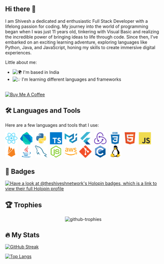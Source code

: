 ## Hi there 👋
I am Shivesh a dedicated and enthusiastic Full Stack Developer with a lifelong passion for coding. My journey into the world of programming began when I was just 11 years old, tinkering with Visual Basic and realizing the incredible power of bringing ideas to life through code. Since then, I've embarked on an exciting learning adventure, exploring languages like Python, Java, and JavaScript, honing my skills to create immersive digital experiences.

Little about me:
* <picture> <source srcset="https://fonts.gstatic.com/s/e/notoemoji/latest/1f30d/512.webp" type="image/webp"> <img src="https://fonts.gstatic.com/s/e/notoemoji/latest/1f30d/512.gif" alt="🌍" width="28" height="28"></picture>  I'm based in India
* <picture><source srcset="https://fonts.gstatic.com/s/e/notoemoji/latest/1f4a1/512.webp" type="image/webp"><img src="https://fonts.gstatic.com/s/e/notoemoji/latest/1f4a1/512.gif" alt="💡" width="28" height="28"></picture>  I'm learning different languages and frameworks
<br />
<a href="https://www.buymeacoffee.com/mrdevknown404" target="_blank"><img src="https://cdn.buymeacoffee.com/buttons/default-orange.png" alt="Buy Me A Coffee" height="41" width="174"></a>


## :hammer_and_wrench: Languages and Tools
Here are a few languages and tools that I use:
<div>
  <img src="https://github.com/devicons/devicon/blob/master/icons/react/react-original.svg" title="React" alt="React" width="40" height="40"/>&nbsp;
  <img src="https://github.com/devicons/devicon/blob/master/icons/dart/dart-original.svg" title="Dart" alt="Dart" width="40" height="40"/>&nbsp;
  <img src="https://github.com/devicons/devicon/blob/master/icons/python/python-original.svg" title="Python" alt="Dart" width="40" height="40"/>&nbsp;
  <img src="https://github.com/devicons/devicon/blob/master/icons/typescript/typescript-original.svg" title="TypeScript" alt="Typescript" width="40" height="40"/>&nbsp;
  <img src="https://github.com/devicons/devicon/blob/master/icons/materialui/materialui-original.svg" title="Material UI" alt="Material UI" width="40" height="40"/>&nbsp;
  <img src="https://github.com/devicons/devicon/blob/master/icons/flutter/flutter-original.svg" title="Flutter" alt="Flutter" width="40" height="40"/>&nbsp;
  <img src="https://github.com/devicons/devicon/blob/master/icons/redux/redux-original.svg" title="Redux" alt="Redux " width="40" height="40"/>&nbsp;
  <img src="https://github.com/devicons/devicon/blob/master/icons/css3/css3-plain-wordmark.svg"  title="CSS3" alt="CSS" width="40" height="40"/>&nbsp;
  <img src="https://github.com/devicons/devicon/blob/master/icons/html5/html5-original.svg" title="HTML5" alt="HTML" width="40" height="40"/>&nbsp;
  <img src="https://github.com/devicons/devicon/blob/master/icons/javascript/javascript-original.svg" title="JavaScript" alt="JavaScript" width="40" height="40"/>&nbsp;
  <img src="https://github.com/devicons/devicon/blob/master/icons/firebase/firebase-plain.svg" title="Firebase" alt="Firebase" width="40" height="40"/>&nbsp;
  <img src="https://github.com/devicons/devicon/blob/master/icons/java/java-original.svg" title="Java" alt="Java" width="40" height="40"/>&nbsp;
  <img src="https://github.com/devicons/devicon/blob/master/icons/mysql/mysql-original.svg" title="MySQL"  alt="MySQL" width="40" height="40"/>&nbsp;
  <img src="https://github.com/devicons/devicon/blob/master/icons/nodejs/nodejs-original.svg" title="NodeJS" alt="NodeJS" width="40" height="40"/>&nbsp;
  <img src="https://github.com/devicons/devicon/blob/master/icons/amazonwebservices/amazonwebservices-plain-wordmark.svg" title="AWS" alt="AWS" width="40" height="40"/>&nbsp;
  <img src="https://github.com/devicons/devicon/blob/master/icons/git/git-original.svg" title="Git" alt="Git" width="40" height="40"/>&nbsp;
  <img src="https://github.com/devicons/devicon/blob/master/icons/c/c-original.svg" title="C" alt="C" width="40" height="40"/>&nbsp;
  <img src="https://github.com/devicons/devicon/blob/master/icons/linux/linux-original.svg" title="Linux" alt="Linux" width="40" height="40"/>&nbsp;
</div>

## 🏅 Badges
[![Have a look at @theshiveshnetwork's Holopin badges, which is a link to view their full Holopin profile](https://holopin.me/theshiveshnetwork)](https://holopin.io/@theshiveshnetwork)

## 🏆 Trophies
<div align="center">
  <img src="https://github-profile-trophy.vercel.app/?username=TheShiveshNetwork&theme=dark_lover" alt="github-trophies" />
</div>

## :fire: My Stats
[![GitHub Streak](https://github-readme-streak-stats.herokuapp.com/?user=TheShiveshNetwork&theme=dark&background=000000)](https://git.io/streak-stats)

[![Top Langs](https://github-readme-stats.vercel.app/api/top-langs/?username=TheShiveshNetwork&layout=compact&theme=vision-friendly-dark)](https://github.com/anuraghazra/github-readme-stats)


